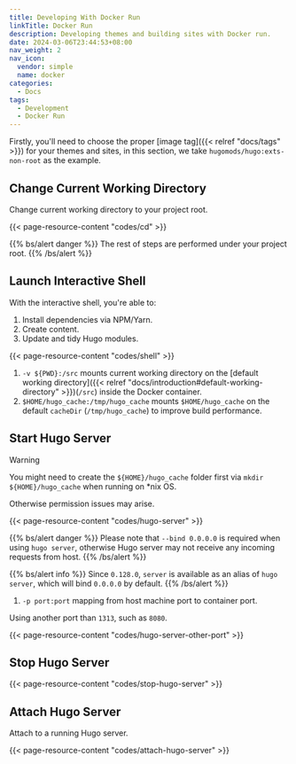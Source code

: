 ```yaml
---
title: Developing With Docker Run
linkTitle: Docker Run
description: Developing themes and building sites with Docker run.
date: 2024-03-06T23:44:53+08:00
nav_weight: 2
nav_icon:
  vendor: simple
  name: docker
categories:
  - Docs
tags:
  - Development
  - Docker Run
---
```


Firstly, you'll need to choose the proper [image tag]({{< relref "docs/tags" >}}) for your themes and sites, in this section, we take `hugomods/hugo:exts-non-root` as the example.

## Change Current Working Directory

Change current working directory to your project root.

{{< page-resource-content "codes/cd" >}}

{{% bs/alert danger %}}
The rest of steps are performed under your project root.
{{% /bs/alert %}}

## Launch Interactive Shell

With the interactive shell, you're able to:

1. Install dependencies via NPM/Yarn.
1. Create content.
1. Update and tidy Hugo modules.

{{< page-resource-content "codes/shell" >}}

1. `-v ${PWD}:/src` mounts current working directory on the [default working directory]({{< relref "docs/introduction#default-working-directory" >}})(`/src`) inside the Docker container.
1. `$HOME/hugo_cache:/tmp/hugo_cache` mounts `$HOME/hugo_cache` on the default `cacheDir` (`/tmp/hugo_cache`) to improve build performance.

## Start Hugo Server

> [!WARNING]
> You might need to create the `${HOME}/hugo_cache` folder first via `mkdir ${HOME}/hugo_cache` when running on *nix OS.
>
> Otherwise permission issues may arise.

{{< page-resource-content "codes/hugo-server" >}}

{{% bs/alert danger %}}
Please note that `--bind 0.0.0.0` is required when using `hugo server`, otherwise Hugo server may not receive any incoming requests from host.
{{% /bs/alert %}}

{{% bs/alert info %}}
Since `0.128.0`, `server` is available as an alias of `hugo server`, which will bind `0.0.0.0` by default.
{{% /bs/alert %}}

1. `-p port:port` mapping from host machine port to container port.

Using another port than `1313`, such as `8080`.

{{< page-resource-content "codes/hugo-server-other-port" >}}

## Stop Hugo Server

{{< page-resource-content "codes/stop-hugo-server" >}}

## Attach Hugo Server

Attach to a running Hugo server.

{{< page-resource-content "codes/attach-hugo-server" >}}
